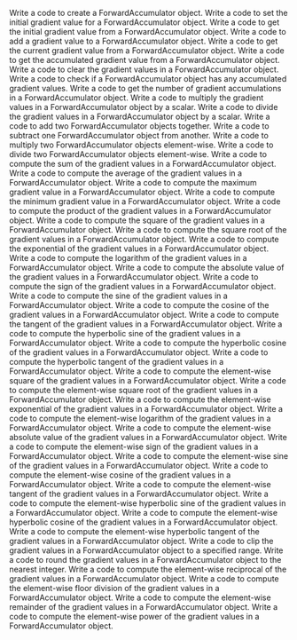 Write a code to create a ForwardAccumulator object.
Write a code to set the initial gradient value for a ForwardAccumulator object.
Write a code to get the initial gradient value from a ForwardAccumulator object.
Write a code to add a gradient value to a ForwardAccumulator object.
Write a code to get the current gradient value from a ForwardAccumulator object.
Write a code to get the accumulated gradient value from a ForwardAccumulator object.
Write a code to clear the gradient values in a ForwardAccumulator object.
Write a code to check if a ForwardAccumulator object has any accumulated gradient values.
Write a code to get the number of gradient accumulations in a ForwardAccumulator object.
Write a code to multiply the gradient values in a ForwardAccumulator object by a scalar.
Write a code to divide the gradient values in a ForwardAccumulator object by a scalar.
Write a code to add two ForwardAccumulator objects together.
Write a code to subtract one ForwardAccumulator object from another.
Write a code to multiply two ForwardAccumulator objects element-wise.
Write a code to divide two ForwardAccumulator objects element-wise.
Write a code to compute the sum of the gradient values in a ForwardAccumulator object.
Write a code to compute the average of the gradient values in a ForwardAccumulator object.
Write a code to compute the maximum gradient value in a ForwardAccumulator object.
Write a code to compute the minimum gradient value in a ForwardAccumulator object.
Write a code to compute the product of the gradient values in a ForwardAccumulator object.
Write a code to compute the square of the gradient values in a ForwardAccumulator object.
Write a code to compute the square root of the gradient values in a ForwardAccumulator object.
Write a code to compute the exponential of the gradient values in a ForwardAccumulator object.
Write a code to compute the logarithm of the gradient values in a ForwardAccumulator object.
Write a code to compute the absolute value of the gradient values in a ForwardAccumulator object.
Write a code to compute the sign of the gradient values in a ForwardAccumulator object.
Write a code to compute the sine of the gradient values in a ForwardAccumulator object.
Write a code to compute the cosine of the gradient values in a ForwardAccumulator object.
Write a code to compute the tangent of the gradient values in a ForwardAccumulator object.
Write a code to compute the hyperbolic sine of the gradient values in a ForwardAccumulator object.
Write a code to compute the hyperbolic cosine of the gradient values in a ForwardAccumulator object.
Write a code to compute the hyperbolic tangent of the gradient values in a ForwardAccumulator object.
Write a code to compute the element-wise square of the gradient values in a ForwardAccumulator object.
Write a code to compute the element-wise square root of the gradient values in a ForwardAccumulator object.
Write a code to compute the element-wise exponential of the gradient values in a ForwardAccumulator object.
Write a code to compute the element-wise logarithm of the gradient values in a ForwardAccumulator object.
Write a code to compute the element-wise absolute value of the gradient values in a ForwardAccumulator object.
Write a code to compute the element-wise sign of the gradient values in a ForwardAccumulator object.
Write a code to compute the element-wise sine of the gradient values in a ForwardAccumulator object.
Write a code to compute the element-wise cosine of the gradient values in a ForwardAccumulator object.
Write a code to compute the element-wise tangent of the gradient values in a ForwardAccumulator object.
Write a code to compute the element-wise hyperbolic sine of the gradient values in a ForwardAccumulator object.
Write a code to compute the element-wise hyperbolic cosine of the gradient values in a ForwardAccumulator object.
Write a code to compute the element-wise hyperbolic tangent of the gradient values in a ForwardAccumulator object.
Write a code to clip the gradient values in a ForwardAccumulator object to a specified range.
Write a code to round the gradient values in a ForwardAccumulator object to the nearest integer.
Write a code to compute the element-wise reciprocal of the gradient values in a ForwardAccumulator object.
Write a code to compute the element-wise floor division of the gradient values in a ForwardAccumulator object.
Write a code to compute the element-wise remainder of the gradient values in a ForwardAccumulator object.
Write a code to compute the element-wise power of the gradient values in a ForwardAccumulator object.